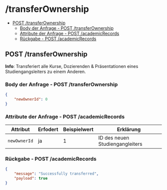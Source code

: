 # /transferOwnership <!-- omit in toc -->

- [POST /transferOwnership](#post-transferownership)
  - [Body der Anfrage - POST /transferOwnership](#body-der-anfrage---post-transferownership)
  - [Attribute der Anfrage - POST /academicRecords](#attribute-der-anfrage---post-academicrecords)
  - [Rückgabe - POST /academicRecords](#rückgabe---post-academicrecords)

## POST /transferOwnership

**Info**: Transferiert alle Kurse, Dozierenden & Präsentationen eines Studiengangsleiters zu einem Anderen.

### Body der Anfrage - POST /transferOwnership

```json
{
    "newOwnerId": 0
}
```

### Attribute der Anfrage - POST /academicRecords

| Attribut     | Erfodert | Beispielwert | Erklärung                       |
| ------------ | -------- | ------------ | ------------------------------- |
| `newOwnerId` | ja       | 1            | ID des neuen Studiengangleiters |

### Rückgabe - POST /academicRecords

```json
{
    "message": "Successfully transferred",
    "payload": true
}
```
